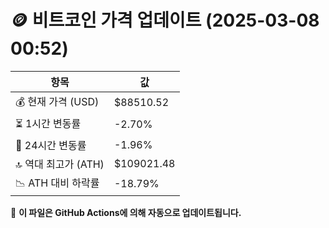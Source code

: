 # 🪙 비트코인 가격 업데이트 (2025-03-08 00:52)

| 항목                | 값 |
|--------------------|----------------|
| 💰 현재 가격 (USD) | $88510.52 |
| ⏳ 1시간 변동률    | -2.70% |
| 📆 24시간 변동률   | -1.96% |
| 🔝 역대 최고가 (ATH) | $109021.48 |
| 📉 ATH 대비 하락률 | -18.79% |

🔄 **이 파일은 GitHub Actions에 의해 자동으로 업데이트됩니다.**
